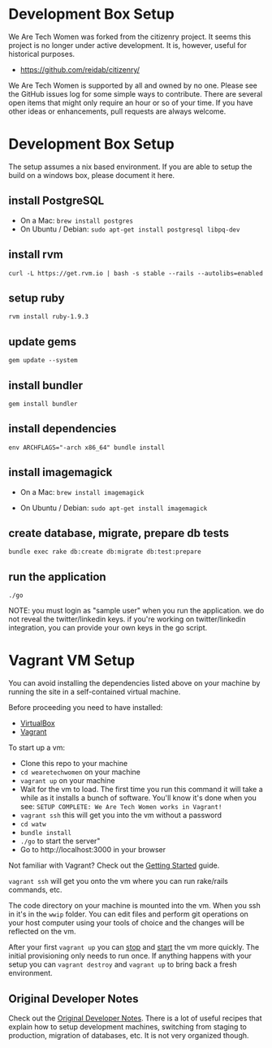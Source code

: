# Development Box Setup
We Are Tech Women was forked from the citizenry project. It seems this project is no longer under active development. It is, however, useful for historical purposes.
- https://github.com/reidab/citizenry/

We Are Tech Women is supported by all and owned by no one. Please see the GitHub issues log for some simple ways to contribute. There are several open items that might only require an hour or so of your time. If you have other ideas or enhancements, pull requests are always welcome.

# Development Box Setup

The setup assumes a nix based environment. If you are able to setup the build on a windows box, please document it here.  

## install PostgreSQL
- On a Mac: `brew install postgres`
- On Ubuntu / Debian: `sudo apt-get install postgresql libpq-dev`

## install rvm
`curl -L https://get.rvm.io | bash -s stable --rails --autolibs=enabled`

## setup ruby
`rvm install ruby-1.9.3`

## update gems
`gem update --system`

## install bundler
`gem install bundler`

## install dependencies
`env ARCHFLAGS="-arch x86_64" bundle install`

## install imagemagick
- On a Mac:
`brew install imagemagick`

- On Ubuntu / Debian:
`sudo apt-get install imagemagick`

## create database, migrate, prepare db tests
`bundle exec rake db:create db:migrate db:test:prepare`

## run the application
`./go`

NOTE: you must login as "sample user" when you run the application. we do not reveal the twitter/linkedin keys. if you're working on twitter/linkedin integration, you can provide your own keys in the go script.

# Vagrant VM Setup

You can avoid installing the dependencies listed above on your machine by running the site in a self-contained virtual machine.

Before proceeding you need to have installed:

* [VirtualBox](https://www.virtualbox.org/wiki/Downloads)
* [Vagrant](http://www.vagrantup.com/)

To start up a vm:

* Clone this repo to your machine
* `cd wearetechwomen` on your machine
* `vagrant up` on your machine
* Wait for the vm to load. The first time you run this command it will take a while as it installs a bunch of software.
    You'll know it's done when you see: `SETUP COMPLETE: We Are Tech Women works in Vagrant!`
* `vagrant ssh` this will get you into the vm without a password
* `cd watw`
* `bundle install`
* `./go` to start the server"
* Go to http://localhost:3000 in your browser

Not familiar with Vagrant? Check out the [Getting Started](http://docs.vagrantup.com/v2/getting-started/index.html) guide.

`vagrant ssh` will get you onto the vm where you can run rake/rails commands, etc.

The code directory on your machine is mounted into the vm. When you ssh in it's in the `wwip` folder. You can edit files and perform git operations on your host computer using your tools of choice and the changes will be reflected on the vm.

After your first `vagrant up` you can [stop](http://docs.vagrantup.com/v2/getting-started/teardown.html) and [start](http://docs.vagrantup.com/v2/getting-started/up.html) the vm more quickly. The initial provisioning only needs to run once. If anything happens with your setup you can `vagrant destroy` and `vagrant up` to bring back a fresh environment.

## Original Developer Notes

Check out the [Original Developer Notes](https://github.com/alexknowshtml/We-Work-In-Philly/wiki/Developer-Notes).  There is a lot of useful recipes that explain how to setup development machines, switching from staging to production, migration of databases, etc.  It is not very organized though.
